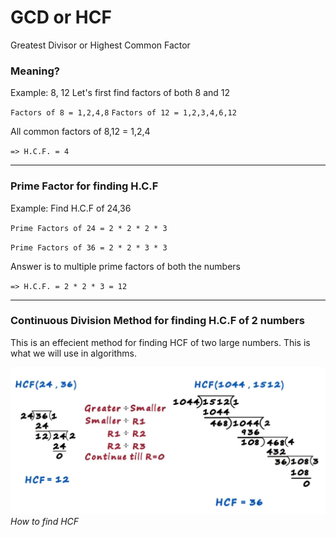# GCD or HCF
Greatest Divisor or Highest Common Factor

### Meaning?
Example: 8, 12
Let's first find factors of both 8 and 12

`Factors of 8 = 1,2,4,8`
`Factors of 12 = 1,2,3,4,6,12`

All common factors of 8,12 = 1,2,4

`=> H.C.F. = 4`
___

### Prime Factor for finding H.C.F
Example: Find H.C.F of 24,36

`Prime Factors of 24 = 2 * 2 * 2 * 3`

`Prime Factors of 36 = 2 * 2 * 3 * 3`

Answer is to multiple prime factors of both the numbers

`=> H.C.F. = 2 * 2 * 3 = 12`

___

### Continuous Division Method for finding H.C.F of 2 numbers

This is an effecient method for finding HCF of two large numbers. This is what we will use in algorithms.

![How to find HCF](../../../public/images/hcfContinuousDivisionMethod.png)*How to find HCF*